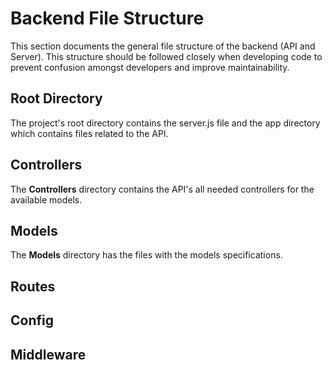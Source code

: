 # Backend File Structure

This section documents the general file structure of the backend (API and Server). This structure should be followed closely when developing code to prevent confusion amongst developers and improve maintainability.

## Root Directory

The project's root directory contains the server.js file and the app directory which contains files related to the API.

## Controllers

The **Controllers** directory contains the API's all needed controllers for the available models.

## Models

The **Models** directory has the files with the models specifications.

## Routes

## Config

## Middleware
